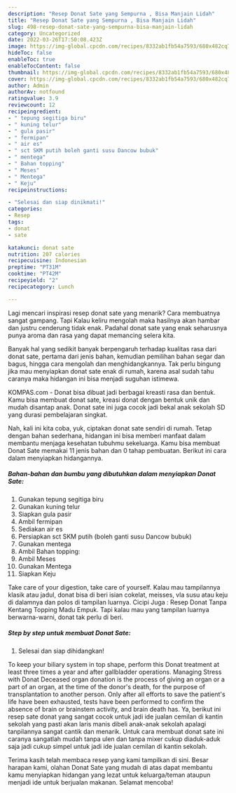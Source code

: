 ```yaml
---
description: "Resep Donat Sate yang Sempurna , Bisa Manjain Lidah"
title: "Resep Donat Sate yang Sempurna , Bisa Manjain Lidah"
slug: 498-resep-donat-sate-yang-sempurna-bisa-manjain-lidah
category: Uncategorized
date: 2022-03-26T17:50:08.423Z
image: https://img-global.cpcdn.com/recipes/8332ab1fb54a7593/680x482cq70/donat-sate-foto-resep-utama.jpg
hideToc: false
enableToc: true
enableTocContent: false
thumbnail: https://img-global.cpcdn.com/recipes/8332ab1fb54a7593/680x482cq70/donat-sate-foto-resep-utama.jpg
cover: https://img-global.cpcdn.com/recipes/8332ab1fb54a7593/680x482cq70/donat-sate-foto-resep-utama.jpg
author: Admin
authorAv: notfound
ratingvalue: 3.9
reviewcount: 12
recipeingredient:
- " tepung segitiga biru"
- " kuning telur"
- " gula pasir"
- " fermipan"
- " air es"
- " sct SKM putih boleh ganti susu Dancow bubuk"
- " mentega"
- " Bahan topping"
- " Meses"
- " Mentega"
- " Keju"
recipeinstructions:

- "Selesai dan siap dinikmati!"
categories:
- Resep
tags:
- donat
- sate

katakunci: donat sate 
nutrition: 207 calories
recipecuisine: Indonesian
preptime: "PT31M"
cooktime: "PT42M"
recipeyield: "2"
recipecategory: Lunch

---
```



Lagi mencari inspirasi resep donat sate yang menarik? Cara membuatnya sangat gampang. Tapi Kalau keliru mengolah maka hasilnya akan hambar dan justru cenderung tidak enak. Padahal donat sate yang enak seharusnya punya aroma dan rasa yang dapat memancing selera kita.


Banyak hal yang sedikit banyak berpengaruh terhadap kualitas rasa dari donat sate, pertama dari jenis bahan, kemudian pemilihan bahan segar dan bagus, hingga cara mengolah dan menghidangkannya. Tak perlu bingung jika mau menyiapkan donat sate enak di rumah, karena asal sudah tahu caranya maka hidangan ini bisa menjadi suguhan istimewa.

KOMPAS.com - Donat bisa dibuat jadi berbagai kreasti rasa dan bentuk. Kamu bisa membuat donat sate, kreasi donat dengan bentuk unik dan mudah disantap anak. Donat sate ini juga cocok jadi bekal anak sekolah SD yang durasi pembelajaran singkat.


Nah, kali ini kita coba, yuk, ciptakan donat sate sendiri di rumah. Tetap dengan bahan sederhana, hidangan ini bisa memberi manfaat dalam membantu menjaga kesehatan tubuhmu sekeluarga. Kamu bisa membuat Donat Sate memakai 11 jenis bahan dan 0 tahap pembuatan. Berikut ini cara dalam menyiapkan hidangannya.

<!--inarticleads1-->

##### Bahan-bahan dan bumbu yang dibutuhkan dalam menyiapkan Donat Sate:

1. Gunakan  tepung segitiga biru
1. Gunakan  kuning telur
1. Siapkan  gula pasir
1. Ambil  fermipan
1. Sediakan  air es
1. Persiapkan  sct SKM putih (boleh ganti susu Dancow bubuk)
1. Gunakan  mentega
1. Ambil  Bahan topping:
1. Ambil  Meses
1. Gunakan  Mentega
1. Siapkan  Keju


Take care of your digestion, take care of yourself. Kalau mau tampilannya klasik atau jadul, donat bisa di beri isian cokelat, meisses, vla susu atau keju di dalamnya dan polos di tampilan luarnya. Cicipi Juga : Resep Donat Tanpa Kentang Topping Madu Empuk. Tapi kalau mau yang tampilan luarnya berwarna-warni, donat tak perlu di beri. 

<!--inarticleads2-->

##### Step by step untuk membuat Donat Sate:


1. Selesai dan siap dihidangkan!

To keep your biliary system in top shape, perform this Donat treatment at least three times a year and after gallbladder operations. Managing Stress with Donat Deceased organ donation is the process of giving an organ or a part of an organ, at the time of the donor&#39;s death, for the purpose of transplantation to another person. Only after all efforts to save the patient&#39;s life have been exhausted, tests have been performed to confirm the absence of brain or brainstem activity, and brain death has. Ya, berikut ini resep sate donat yang sangat cocok untuk jadi ide jualan cemilan di kantin sekolah yang pasti akan laris manis dibeli anak-anak sekolah apalagi tanpilannya sangat cantik dan menarik. Untuk cara membuat donat sate ini caranya sangatlah mudah tanpa ulen dan tanpa mixer cukup diaduk-aduk saja jadi cukup simpel untuk jadi ide jualan cemilan di kantin sekolah. 

Terima kasih telah membaca resep yang kami tampilkan di sini. Besar harapan kami, olahan Donat Sate yang mudah di atas dapat membantu kamu menyiapkan hidangan yang lezat untuk keluarga/teman ataupun menjadi ide untuk berjualan makanan. Selamat mencoba!
